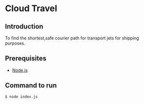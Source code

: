 # Cloud Travel

## Introduction

To find the shortest,safe courier path for transport jets for shipping purposes.

## Prerequisites
 - [Node.js](https://nodejs.org/en/)


## Command to run
```
$ node index.js
```
